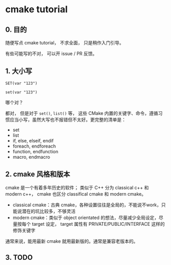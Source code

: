 # cmake tutorial

## 0. 目的
随便写点 cmake tutorial， 不求全面， 只是稍作入门引导。

有些可能写的不对， 可以开 issue / PR 反馈。

## 1. 大小写

```
SET(var "123")
```

```
set(var "123")
```
哪个对？

都对， 但是对于 `set()`, `list()` 等， 这些 CMake 内置的关键字、命令，遵循习惯应当小写，虽然大写也不报错但不太好。更完整的清单是：
- set
- list
- if, else, elseif, endif
- foreach, endforeach
- function, endfunction
- macro, endmacro

## 2. cmake 风格和版本
cmake 是一个有着多年历史的软件； 类似于 C++ 分为 classical c++ 和 modern c++， cmake 也区分 classifical cmake 和 modern cmake。
- classical cmake：古典 cmake，各种设置往往是全局的，不能说不work，只能说潜在的坑比较多，不够灵活
- modern cmake：类似于 object orientated 的想法，尽量减少全局设定，尽量按每个 target 设定， target 属性有 PRIVATE/PUBLIC/INTERFACE 这样的修饰关键字

通常来说，能用最新 cmake 就用最新版的。通常是兼容老版本的。

## 3. TODO
